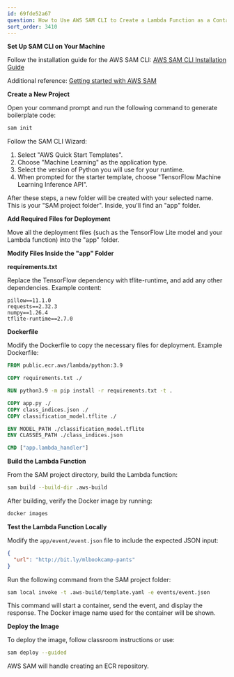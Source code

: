 ```yaml
---
id: 69fde52a67
question: How to Use AWS SAM CLI to Create a Lambda Function as a Container Image
sort_order: 3410
---
```


**Set Up SAM CLI on Your Machine**

Follow the installation guide for the AWS SAM CLI: [AWS SAM CLI Installation Guide](https://docs.aws.amazon.com/serverless-application-model/latest/developerguide/install-sam-cli.html)

Additional reference: [Getting started with AWS SAM](https://docs.aws.amazon.com/serverless-application-model/latest/developerguide/serverless-getting-started.html)

**Create a New Project**

Open your command prompt and run the following command to generate boilerplate code:

```bash
sam init
```

Follow the SAM CLI Wizard:

1. Select "AWS Quick Start Templates".
2. Choose "Machine Learning" as the application type.
3. Select the version of Python you will use for your runtime.
4. When prompted for the starter template, choose "TensorFlow Machine Learning Inference API".

After these steps, a new folder will be created with your selected name. This is your "SAM project folder". Inside, you'll find an "app" folder.

**Add Required Files for Deployment**

Move all the deployment files (such as the TensorFlow Lite model and your Lambda function) into the "app" folder.

**Modify Files Inside the "app" Folder**

**requirements.txt**

Replace the TensorFlow dependency with tflite-runtime, and add any other dependencies. Example content:

```
pillow==11.1.0
requests==2.32.3
numpy==1.26.4
tflite-runtime==2.7.0
```

**Dockerfile**

Modify the Dockerfile to copy the necessary files for deployment. Example Dockerfile:

```dockerfile
FROM public.ecr.aws/lambda/python:3.9

COPY requirements.txt ./

RUN python3.9 -m pip install -r requirements.txt -t .

COPY app.py ./
COPY class_indices.json ./
COPY classification_model.tflite ./

ENV MODEL_PATH ./classification_model.tflite
ENV CLASSES_PATH ./class_indices.json

CMD ["app.lambda_handler"]
```

**Build the Lambda Function**

From the SAM project directory, build the Lambda function:

```bash
sam build --build-dir .aws-build
```

After building, verify the Docker image by running:

```bash
docker images
```

**Test the Lambda Function Locally**

Modify the `app/event/event.json` file to include the expected JSON input:

```json
{
  "url": "http://bit.ly/mlbookcamp-pants"
}
```

Run the following command from the SAM project folder:

```bash
sam local invoke -t .aws-build/template.yaml -e events/event.json
```

This command will start a container, send the event, and display the response. The Docker image name used for the container will be shown.

**Deploy the Image**

To deploy the image, follow classroom instructions or use:

```bash
sam deploy --guided
```

AWS SAM will handle creating an ECR repository.